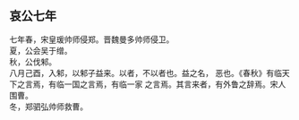 ## 哀公七年

七年春，宋皇瑗帅师侵郑。晋魏曼多帅师侵卫。  
夏，公会吴于缯。  
秋，公伐邾。  
八月己酉，入邾，以邾子益来。以者，不以者也。益之名，
恶也。《春秋》有临天下之言焉，有临一国之言焉，有临一家
之言焉。其言来者，有外鲁之辞焉。宋人围曹。  
冬，郑驷弘帅师救曹。  

